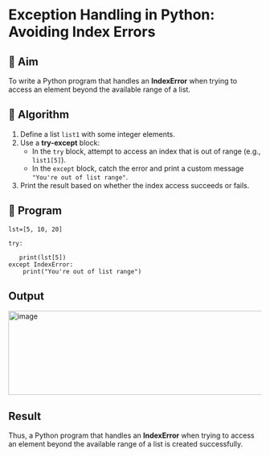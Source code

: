 # Exception Handling in Python: Avoiding Index Errors

## 🎯 Aim
To write a Python program that handles an **IndexError** when trying to access an element beyond the available range of a list.

## 🧠 Algorithm
1. Define a list `list1` with some integer elements.
2. Use a **try-except** block:
   - In the `try` block, attempt to access an index that is out of range (e.g., `list1[5]`).
   - In the `except` block, catch the error and print a custom message `"You're out of list range"`.
3. Print the result based on whether the index access succeeds or fails.

## 🧾 Program
```
lst=[5, 10, 20]

try:
    
   print(lst[5])
except IndexError:
    print("You're out of list range")

```

## Output
<img width="626" height="167" alt="image" src="https://github.com/user-attachments/assets/5915e2f7-f19a-4693-aa73-0cd82d4884d8" />


## Result
Thus, a Python program that handles an **IndexError** when trying to access an element beyond the available range of a list is created successfully.
